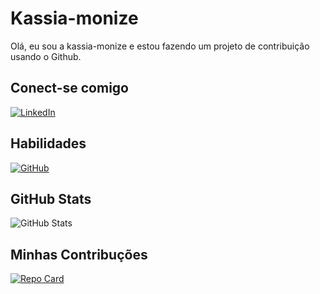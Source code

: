 # Kassia-monize
Olá, eu sou a kassia-monize e estou fazendo um projeto de contribuição usando o Github.

## Conect-se comigo
[![LinkedIn](https://img.shields.io/badge/LinkedIn-0077B5?style=for-the-badge&logo=linkedin&logoColor=white)](https://www.linkedin.com/in/k%C3%A1ssia-monize-lopes-silva-40a92b279/)
## Habilidades
[![GitHub](https://img.shields.io/badge/GitHub-100000?style=for-the-badge&logo=github&logoColor=white)](https://github.com/kassia-monize) 

## GitHub Stats
![GitHub Stats](https://github-readme-stats.vercel.app/api?username=kassia-monize&theme=transparent&bg_color=000&border_color=30A3DC&show_icons=true&icon_color=30A3DC&title_color=E94D5F&text_color=FFF)

## Minhas Contribuções
[![Repo Card](https://github-readme-stats.vercel.app/api/pin/?username=kassia-monize&repo=dio-lab-open-source&bg_color=000&border_color=30A3DC&show_icons=true&icon_color=30A3DC&title_color=E94D5F&text_color=FFF)](https://github.com/kassia-monize/dio-lab-open-source)